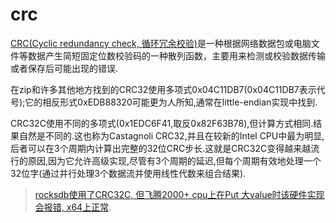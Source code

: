 # crc

[CRC(Cyclic redundancy check, 循环冗余校验)](https://en.wikipedia.org/wiki/Cyclic_redundancy_check)是一种根据网络数据包或电脑文件等数据产生简短固定位数校验码的一种散列函数，主要用来检测或校验数据传输或者保存后可能出现的错误.

在zip和许多其他地方找到的CRC32使用多项式0x04C11DB7(0x04C11DB7表示代号);它的相反形式0xEDB88320可能更为人所知,通常在little-endian实现中找到.

CRC32C使用不同的多项式(0x1EDC6F41,取反0x82F63B78),但计算方式相同.结果自然是不同的.这也称为Castagnoli CRC32,并且在较新的Intel CPU中最为明显,后者可以在3个周期内计算出完整的32位CRC步长.这就是CRC32C变得越来越流行的原因,因为它允许高级实现,尽管有3个周期的延迟,但每个周期有效地处理一个32位字(通过并行处理3个数据流并使用线性代数来组合结果).

> [rocksdb使用了CRC32C, 但飞腾2000+ cpu上在Put 大value时该硬件实现会报错, x64上正常](https://github.com/facebook/rocksdb/issues/7363).